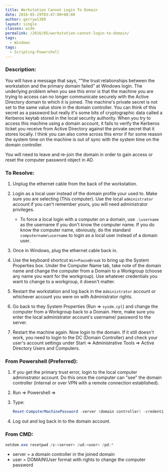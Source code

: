 ```yaml
---
title: Workstation Cannot Login To Domain
date: 2016-05-29T03:47:00+00:00
author: gerryw1389
layout: single
classes: wide
permalink: /2016/05/workstation-cannot-login-to-domain/
tags:
  - Windows
tags:
  - Scripting-Powershell
---
```

<!--more-->

### Description:

You will have a message that says, &#8220;&#8221;the trust relationships between the workstation and the primary domain failed&#8221; at Windows login. The underlying problem when you see this error is that the machine you are trying to access can no longer communicate securely with the Active Directory domain to which it is joined. The machine's private secret is not set to the same value store in the domain controller. You can think of this secret as a password but really it's some bits of cryptographic data called a Kerberos keytab stored in the local security authority. When you try to access this machine using a domain account, it fails to verify the Kerberos ticket you receive from Active Directory against the private secret that it stores locally. I think you can also come across this error if for some reason the system time on the machine is out of sync with the system time on the domain controller.

You will need to leave and re-join the domain in order to gain access or reset the computer password object in AD.

### To Resolve:

1. Unplug the ethernet cable from the back of the workstation.

2. Login as a local user instead of the domain profile your used to. Make sure you are selecting (This computer). Use the local `administrator` account if you can't remember yours, you will need administrator privileges.

   - To force a local login with a computer on a domain, use `.\username` as the username if you don't know the computer name. If you do know the computer name, obviously, do the standard `computername\username` to login as a local user instead of a domain user.

3. Once in Windows, plug the ethernet cable back in.

4. Use the keyboard shortcut `Win+PauseBreak` to bring up the System Properties box. Under the Computer Name tab, take note of the domain name and change the computer from a Domain to a Workgroup (choose any name you want for the workgroup). Use whatever credentials you want to change to a workgroup, it doesn't matter.

5. Restart the workstation and log back in the `Administrator` account or whichever account you were on with Administrator rights.

6. Go back to they System Properties (Run => `sysdm.cpl`) and change the computer from a Workgroup back to a Domain. Here, make sure you enter the local administrator account's username/ password to the server.

7. Restart the machine again. Now login to the domain. If it still doesn't work, you need to login to the DC (Domain Controller) and check your user's account settings under Start => Administrative Tools => Active Directory Users and Computers.

### From Powershell (Preferred):

1. If you get the primary trust error, login to the local computer administrator account. Do this once the computer can "see" the domain controller (internal or over VPN with a remote connection established).

2. Run => Powershell =>

3. Type:

   ```powershell
   Reset-ComputerMachinePassword -server (domain controller) -credential (domain account with the ability to reset a computer password)
   ```

4. Log out and log back in to the domain account.


### From CMD:

   ```powershell
   netdom.exe resetpwd /s:<server> /ud:<user> /pd:*
   ```

   - server = a domain controller in the joined domain
   - user = DOMAIN\User format with rights to change the computer password